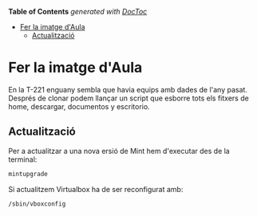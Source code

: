 <!-- START doctoc generated TOC please keep comment here to allow auto update -->
<!-- DON'T EDIT THIS SECTION, INSTEAD RE-RUN doctoc TO UPDATE -->
**Table of Contents**  *generated with [DocToc](https://github.com/thlorenz/doctoc)*

- [Fer la imatge d'Aula](#fer-la-imatge-daula)
  - [Actualització](#actualitzaci%C3%B3)

<!-- END doctoc generated TOC please keep comment here to allow auto update -->

# Fer la imatge d'Aula
En la T-221 enguany sembla que havia equips amb dades de l'any pasat. Després de clonar podem llançar un script que esborre tots els fitxers de home, descargar, documentos y escritorio.

## Actualització
Per a actualitzar a una nova ersió de Mint hem d'executar des de la terminal:
```bash
mintupgrade
```

Si actualitzem Virtualbox ha de ser reconfigurat amb:
```bash
/sbin/vboxconfig
```

